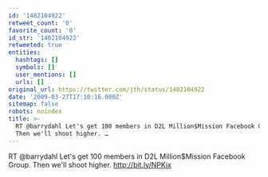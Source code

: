 ```yaml
---
id: '1402104922'
retweet_count: '0'
favorite_count: '0'
id_str: '1402104922'
retweeted: true
entities:
  hashtags: []
  symbols: []
  user_mentions: []
  urls: []
original_url: https://twitter.com/jth/status/1402104922
date: '2009-03-27T17:10:16.000Z'
sitemap: false
robots: noindex
title: >-
  RT @barrydahl Let's get 100 members in D2L Million$Mission Facebook Group.
  Then we'll shoot higher. …
---
```


RT @barrydahl Let's get 100 members in D2L Million$Mission Facebook Group. Then we'll shoot higher. http://bit.ly/NPKix